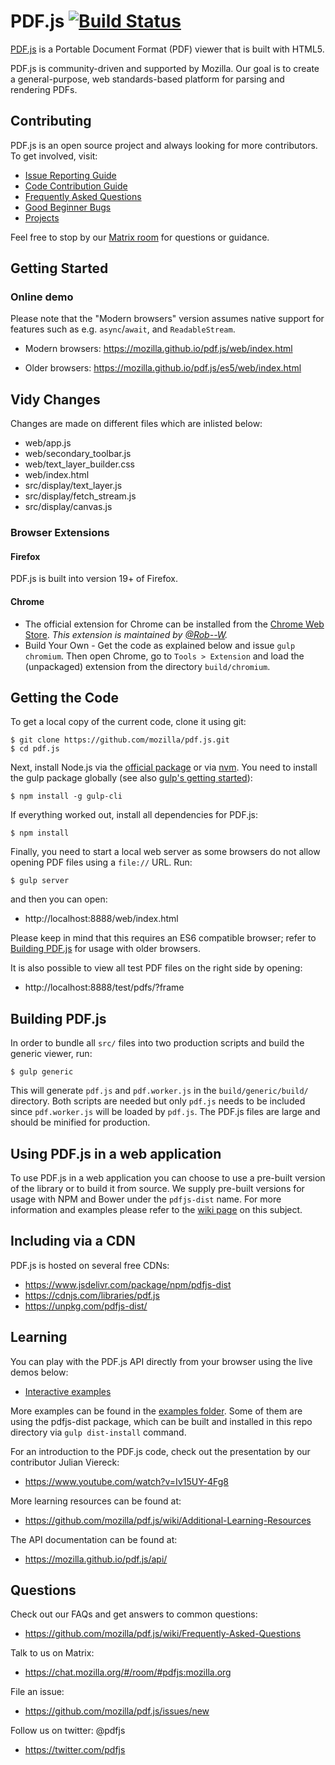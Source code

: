 # PDF.js [![Build Status](https://travis-ci.org/mozilla/pdf.js.svg?branch=master)](https://travis-ci.org/mozilla/pdf.js)

[PDF.js](https://mozilla.github.io/pdf.js/) is a Portable Document Format (PDF) viewer that is built with HTML5.

PDF.js is community-driven and supported by Mozilla. Our goal is to
create a general-purpose, web standards-based platform for parsing and
rendering PDFs.

## Contributing

PDF.js is an open source project and always looking for more contributors. To
get involved, visit:

- [Issue Reporting Guide](https://github.com/mozilla/pdf.js/blob/master/.github/CONTRIBUTING.md)
- [Code Contribution Guide](https://github.com/mozilla/pdf.js/wiki/Contributing)
- [Frequently Asked Questions](https://github.com/mozilla/pdf.js/wiki/Frequently-Asked-Questions)
- [Good Beginner Bugs](https://github.com/mozilla/pdf.js/issues?direction=desc&labels=5-good-beginner-bug&page=1&sort=created&state=open)
- [Projects](https://github.com/mozilla/pdf.js/projects)

Feel free to stop by our [Matrix room](https://chat.mozilla.org/#/room/#pdfjs:mozilla.org) for questions or guidance.

## Getting Started

### Online demo

Please note that the "Modern browsers" version assumes native support for
features such as e.g. `async`/`await`, and `ReadableStream`.

- Modern browsers: https://mozilla.github.io/pdf.js/web/index.html

- Older browsers: https://mozilla.github.io/pdf.js/es5/web/index.html

## Vidy Changes

Changes are made on different files which are inlisted below:

- web/app.js
- web/secondary_toolbar.js
- web/text_layer_builder.css
- web/index.html
- src/display/text_layer.js
- src/display/fetch_stream.js
- src/display/canvas.js

### Browser Extensions

#### Firefox

PDF.js is built into version 19+ of Firefox.

#### Chrome

- The official extension for Chrome can be installed from the [Chrome Web Store](https://chrome.google.com/webstore/detail/pdf-viewer/oemmndcbldboiebfnladdacbdfmadadm).
  _This extension is maintained by [@Rob--W](https://github.com/Rob--W)._
- Build Your Own - Get the code as explained below and issue `gulp chromium`. Then open
  Chrome, go to `Tools > Extension` and load the (unpackaged) extension from the
  directory `build/chromium`.

## Getting the Code

To get a local copy of the current code, clone it using git:

    $ git clone https://github.com/mozilla/pdf.js.git
    $ cd pdf.js

Next, install Node.js via the [official package](https://nodejs.org) or via
[nvm](https://github.com/creationix/nvm). You need to install the gulp package
globally (see also [gulp's getting started](https://github.com/gulpjs/gulp/blob/master/docs/getting-started.md#getting-started)):

    $ npm install -g gulp-cli

If everything worked out, install all dependencies for PDF.js:

    $ npm install

Finally, you need to start a local web server as some browsers do not allow opening
PDF files using a `file://` URL. Run:

    $ gulp server

and then you can open:

- http://localhost:8888/web/index.html

Please keep in mind that this requires an ES6 compatible browser; refer to [Building PDF.js](https://github.com/mozilla/pdf.js/blob/master/README.md#building-pdfjs) for usage with older browsers.

It is also possible to view all test PDF files on the right side by opening:

- http://localhost:8888/test/pdfs/?frame

## Building PDF.js

In order to bundle all `src/` files into two production scripts and build the generic
viewer, run:

    $ gulp generic

This will generate `pdf.js` and `pdf.worker.js` in the `build/generic/build/` directory.
Both scripts are needed but only `pdf.js` needs to be included since `pdf.worker.js` will
be loaded by `pdf.js`. The PDF.js files are large and should be minified for production.

## Using PDF.js in a web application

To use PDF.js in a web application you can choose to use a pre-built version of the library
or to build it from source. We supply pre-built versions for usage with NPM and Bower under
the `pdfjs-dist` name. For more information and examples please refer to the
[wiki page](https://github.com/mozilla/pdf.js/wiki/Setup-pdf.js-in-a-website) on this subject.

## Including via a CDN

PDF.js is hosted on several free CDNs:

- https://www.jsdelivr.com/package/npm/pdfjs-dist
- https://cdnjs.com/libraries/pdf.js
- https://unpkg.com/pdfjs-dist/

## Learning

You can play with the PDF.js API directly from your browser using the live demos below:

- [Interactive examples](https://mozilla.github.io/pdf.js/examples/index.html#interactive-examples)

More examples can be found in the [examples folder](https://github.com/mozilla/pdf.js/tree/master/examples/). Some of them are using the pdfjs-dist package, which can be built and installed in this repo directory via `gulp dist-install` command.

For an introduction to the PDF.js code, check out the presentation by our
contributor Julian Viereck:

- https://www.youtube.com/watch?v=Iv15UY-4Fg8

More learning resources can be found at:

- https://github.com/mozilla/pdf.js/wiki/Additional-Learning-Resources

The API documentation can be found at:

- https://mozilla.github.io/pdf.js/api/

## Questions

Check out our FAQs and get answers to common questions:

- https://github.com/mozilla/pdf.js/wiki/Frequently-Asked-Questions

Talk to us on Matrix:

- https://chat.mozilla.org/#/room/#pdfjs:mozilla.org

File an issue:

- https://github.com/mozilla/pdf.js/issues/new

Follow us on twitter: @pdfjs

- https://twitter.com/pdfjs
